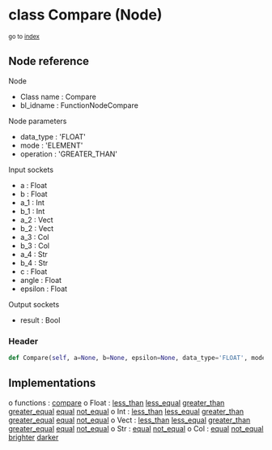 # class Compare (Node)

<sub>go to [index](/docs/index.md)</sub>

## Node reference

Node
 - Class name : Compare
 - bl_idname : FunctionNodeCompare

Node parameters
 - data_type : 'FLOAT'
 - mode : 'ELEMENT'
 - operation : 'GREATER_THAN'

Input sockets
 - a : Float
 - b : Float
 - a_1 : Int
 - b_1 : Int
 - a_2 : Vect
 - b_2 : Vect
 - a_3 : Col
 - b_3 : Col
 - a_4 : Str
 - b_4 : Str
 - c : Float
 - angle : Float
 - epsilon : Float

Output sockets
 - result : Bool

### Header

``` python
def Compare(self, a=None, b=None, epsilon=None, data_type='FLOAT', mode='ELEMENT', operation='GREATER_THAN', node_label=None, node_color=None):
```

## Implementations

o functions : [compare](#compare)
o Float : [less_than](#less_than) [less_equal](#less_equal) [greater_than](#greater_than) [greater_equal](#greater_equal) [equal](#equal) [not_equal](#not_equal) 
o Int : [less_than](#less_than) [less_equal](#less_equal) [greater_than](#greater_than) [greater_equal](#greater_equal) [equal](#equal) [not_equal](#not_equal) 
o Vect : [less_than](#less_than) [less_equal](#less_equal) [greater_than](#greater_than) [greater_equal](#greater_equal) [equal](#equal) [not_equal](#not_equal) 
o Str : [equal](#equal) [not_equal](#not_equal) 
o Col : [equal](#equal) [not_equal](#not_equal) [brighter](#brighter) [darker](#darker) 

